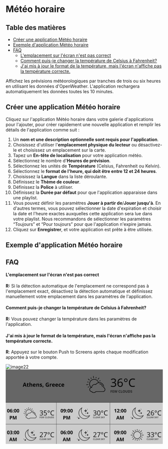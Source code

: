 # Météo horaire

## Table des matières
- [Créer une application Météo horaire](#créer-une-application-météo-horaire)
- [Exemple d'application Météo horaire](#exemple-dapplication-météo-horaire)
- [FAQ](#faq)
    - [L'emplacement sur l'écran n'est pas correct](#h-lemplacement-sur-lécran-nest-pas-correct)
    - [Comment puis-je changer la température de Celsius à Fahrenheit?](#h-comment-puis-je-changer-la-température-de-celsius-à-fahrenheit)
    - [J'ai mis à jour le format de la température, mais l'écran n'affiche pas la température correcte.](#h-jai-mis-à-jour-le-format-de-la-température-mais-lécran-naffiche-pas-la-température-correcte)

Affichez les prévisions météorologiques par tranches de trois ou six heures en utilisant les données d'OpenWeather. L'application rechargera automatiquement les données toutes les 10 minutes.

## Créer une application Météo horaire
Cliquez sur l'application Météo horaire dans votre galerie d'applications pour l'ajouter, pour créer rapidement une nouvelle application et remplir les détails de l'application comme suit :
1.  Un **nom et une description optionnelle sont requis pour l'application**.
2.  Choisissez d'utiliser l'**emplacement physique du lecteur** ou désactivez-le et choisissez un emplacement sur la carte.
3.  Tapez un **En-tête de localisation** pour votre application météo.
4.  Sélectionnez le nombre d'**Heures de prévision**.
5.  Sélectionnez les unités de **Température** (Celsius, Fahrenheit ou Kelvin).
6.  Sélectionnez le **format de l'heure, qui doit être entre 12 et 24 heures**.
7.  Choisissez la **Langue** dans la liste déroulante.
8.  Définissez le **Thème de couleur**.
9.  Définissez la **Police** à utiliser.
10.  Définissez la **Durée par défaut** pour que l'application apparaisse dans une playlist.
11.  Vous pouvez définir les paramètres **Jouer à partir de**/**Jouer jusqu'à**. En d'autres termes, vous pouvez sélectionner la date d'expiration et choisir la date et l'heure exactes auxquelles cette application sera lue dans votre playlist. Nous recommandons de sélectionner les paramètres “Toujours” et “Pour toujours” pour que l'application n'expire jamais.
12.  Cliquez sur **Enregistrer**, et votre application est prête à être utilisée.

## Exemple d'application Météo horaire

## FAQ
#### **L'emplacement sur l'écran n'est pas correct**
**R:** Si la détection automatique de l'emplacement ne correspond pas à l'emplacement exact, désactivez la détection automatique et définissez manuellement votre emplacement dans les paramètres de l'application.
#### **Comment puis-je changer la température de Celsius à Fahrenheit?**
**R:** Vous pouvez changer la température dans les paramètres de l'application.
#### **J'ai mis à jour le format de la température, mais l'écran n'affiche pas la température correcte.**
**R**: Appuyez sur le bouton Push to Screens après chaque modification apportée à votre compte.

![image22](./images/image22.jpg)
![Screenshot-2024-07-16-154606](./images/Screenshot-2024-07-16-154606.png)
